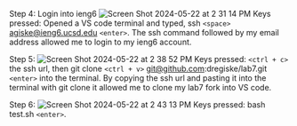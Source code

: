 Step 4: Login into ieng6
![Screen Shot 2024-05-22 at 2 31 14 PM](https://github.com/dregiske/cse15l-lab-reports/assets/146780188/41cc762a-04b3-4c03-b149-ea728c40a4d4)
Keys pressed: Opened a VS code terminal and typed, ssh `<space>` agiske@ieng6.ucsd.edu `<enter>`.
The ssh command followed by my email address allowed me to login to my ieng6 account.

Step 5:
![Screen Shot 2024-05-22 at 2 38 52 PM](https://github.com/dregiske/cse15l-lab-reports/assets/146780188/a47961eb-23ca-4172-b7c1-9b3a6acd3141)
Keys pressed: `<ctrl + c>` the ssh url, then git clone `<ctrl + v>` git@github.com:dregiske/lab7.git `<enter>` into the terminal.
By copying the ssh url and pasting it into the terminal with git clone it allowed me to clone my lab7 fork into VS code.

Step 6:
![Screen Shot 2024-05-22 at 2 43 13 PM](https://github.com/dregiske/cse15l-lab-reports/assets/146780188/aedcccef-7684-4dfe-8101-3deed20c6ca4)
Keys pressed: bash test.sh `<enter>`.
